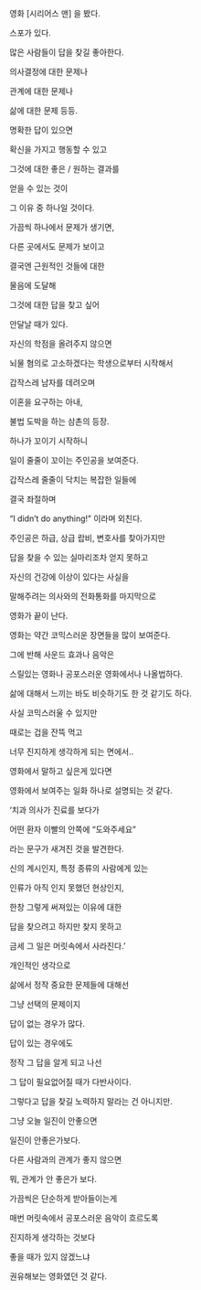 영화 [시리어스 맨] 을 봤다.

스포가 있다.

많은 사람들이 답을 찾길 좋아한다.

의사결정에 대한 문제나

관계에 대한 문제나

삶에 대한 문제 등등.

명확한 답이 있으면

확신을 가지고 행동할 수 있고

그것에 대한 좋은 / 원하는 결과를

얻을 수 있는 것이

그 이유 중 하나일 것이다.

가끔씩 하나에서 문제가 생기면,

다른 곳에서도 문제가 보이고

결국엔 근원적인 것들에 대한

물음에 도달해

그것에 대한 답을 찾고 싶어

안달날 때가 있다.

자신의 학점을 올려주지 않으면

뇌물 혐의로 고소하겠다는 학생으로부터 시작해서

갑작스레 남자를 데려오며

이혼을 요구하는 아내,

불법 도박을 하는 삼촌의 등장.

하나가 꼬이기 시작하니

일이 줄줄이 꼬이는 주인공을 보여준다.

갑작스레 줄줄이 닥치는 복잡한 일들에

결국 좌절하며

“I didn’t do anything!” 이라며 외친다.

주인공은 하급, 상급 랍비, 변호사를 찾아가지만

답을 찾을 수 있는 실마리조차 얻지 못하고

자신의 건강에 이상이 있다는 사실을

말해주려는 의사와의 전화통화를 마지막으로

영화가 끝이 난다.

영화는 약간 코믹스러운 장면들을 많이 보여준다.

그에 반해 사운드 효과나 음악은

스릴있는 영화나 공포스러운 영화에서나 나올법하다.

삶에 대해서 느끼는 바도 비슷하기도 한 것 같기도 하다.

사실 코믹스러울 수 있지만

때로는 겁을 잔뜩 먹고

너무 진지하게 생각하게 되는 면에서..

영화에서 말하고 싶은게 있다면

영화에서 보여주는 일화 하나로 설명되는 것 같다.

‘치과 의사가 진료를 보다가

어떤 환자 이빨의 안쪽에 “도와주세요”

라는 문구가 새겨진 것을 발견한다.

신의 계시인지, 특정 종류의 사람에게 있는

인류가 아직 인지 못했던 현상인지,

한창 그렇게 써져있는 이유에 대한

답을 찾으려고 하지만 찾지 못하고

금세 그 일은 머릿속에서 사라진다.’

개인적인 생각으로

삶에서 정작 중요한 문제들에 대해선

그냥 선택의 문제이지

답이 없는 경우가 많다.

답이 있는 경우에도

정작 그 답을 알게 되고 나선

그 답이 필요없어질 때가 다반사이다.

그렇다고 답을 찾길 노력하지 말라는 건 아니지만.

그냥 오늘 일진이 안좋으면

일진이 안좋은가보다.

다른 사람과의 관계가 좋지 않으면

뭐, 관계가 안 좋은가 보다.

가끔씩은 단순하게 받아들이는게

매번 머릿속에서 공포스러운 음악이 흐르도록

진지하게 생각하는 것보다

좋을 때가 있지 않겠느냐

권유해보는 영화였던 것 같다.
